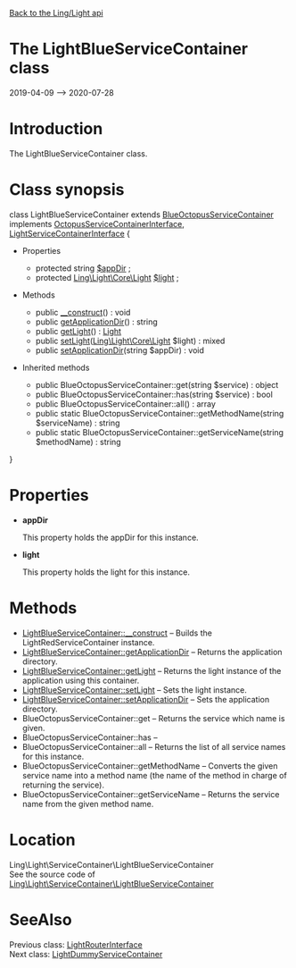 [Back to the Ling/Light api](https://github.com/lingtalfi/Light/blob/master/doc/api/Ling/Light.md)



The LightBlueServiceContainer class
================
2019-04-09 --> 2020-07-28






Introduction
============

The LightBlueServiceContainer class.



Class synopsis
==============


class <span class="pl-k">LightBlueServiceContainer</span> extends [BlueOctopusServiceContainer](https://github.com/lingtalfi/Octopus/blob/master/ServiceContainer/BlueOctopusServiceContainer.php) implements [OctopusServiceContainerInterface](https://github.com/lingtalfi/Octopus/blob/master/ServiceContainer/OctopusServiceContainerInterface.php), [LightServiceContainerInterface](https://github.com/lingtalfi/Light/blob/master/doc/api/Ling/Light/ServiceContainer/LightServiceContainerInterface.md) {

- Properties
    - protected string [$appDir](#property-appDir) ;
    - protected [Ling\Light\Core\Light](https://github.com/lingtalfi/Light/blob/master/doc/api/Ling/Light/Core/Light.md) [$light](#property-light) ;

- Methods
    - public [__construct](https://github.com/lingtalfi/Light/blob/master/doc/api/Ling/Light/ServiceContainer/LightBlueServiceContainer/__construct.md)() : void
    - public [getApplicationDir](https://github.com/lingtalfi/Light/blob/master/doc/api/Ling/Light/ServiceContainer/LightBlueServiceContainer/getApplicationDir.md)() : string
    - public [getLight](https://github.com/lingtalfi/Light/blob/master/doc/api/Ling/Light/ServiceContainer/LightBlueServiceContainer/getLight.md)() : [Light](https://github.com/lingtalfi/Light/blob/master/doc/api/Ling/Light/Core/Light.md)
    - public [setLight](https://github.com/lingtalfi/Light/blob/master/doc/api/Ling/Light/ServiceContainer/LightBlueServiceContainer/setLight.md)([Ling\Light\Core\Light](https://github.com/lingtalfi/Light/blob/master/doc/api/Ling/Light/Core/Light.md) $light) : mixed
    - public [setApplicationDir](https://github.com/lingtalfi/Light/blob/master/doc/api/Ling/Light/ServiceContainer/LightBlueServiceContainer/setApplicationDir.md)(string $appDir) : void

- Inherited methods
    - public BlueOctopusServiceContainer::get(string $service) : object
    - public BlueOctopusServiceContainer::has(string $service) : bool
    - public BlueOctopusServiceContainer::all() : array
    - public static BlueOctopusServiceContainer::getMethodName(string $serviceName) : string
    - public static BlueOctopusServiceContainer::getServiceName(string $methodName) : string

}




Properties
=============

- <span id="property-appDir"><b>appDir</b></span>

    This property holds the appDir for this instance.
    
    

- <span id="property-light"><b>light</b></span>

    This property holds the light for this instance.
    
    



Methods
==============

- [LightBlueServiceContainer::__construct](https://github.com/lingtalfi/Light/blob/master/doc/api/Ling/Light/ServiceContainer/LightBlueServiceContainer/__construct.md) &ndash; Builds the LightRedServiceContainer instance.
- [LightBlueServiceContainer::getApplicationDir](https://github.com/lingtalfi/Light/blob/master/doc/api/Ling/Light/ServiceContainer/LightBlueServiceContainer/getApplicationDir.md) &ndash; Returns the application directory.
- [LightBlueServiceContainer::getLight](https://github.com/lingtalfi/Light/blob/master/doc/api/Ling/Light/ServiceContainer/LightBlueServiceContainer/getLight.md) &ndash; Returns the light instance of the application using this container.
- [LightBlueServiceContainer::setLight](https://github.com/lingtalfi/Light/blob/master/doc/api/Ling/Light/ServiceContainer/LightBlueServiceContainer/setLight.md) &ndash; Sets the light instance.
- [LightBlueServiceContainer::setApplicationDir](https://github.com/lingtalfi/Light/blob/master/doc/api/Ling/Light/ServiceContainer/LightBlueServiceContainer/setApplicationDir.md) &ndash; Sets the application directory.
- BlueOctopusServiceContainer::get &ndash; Returns the service which name is given.
- BlueOctopusServiceContainer::has &ndash; 
- BlueOctopusServiceContainer::all &ndash; Returns the list of all service names for this instance.
- BlueOctopusServiceContainer::getMethodName &ndash; Converts the given service name into a method name (the name of the method in charge of returning the service).
- BlueOctopusServiceContainer::getServiceName &ndash; Returns the service name from the given method name.





Location
=============
Ling\Light\ServiceContainer\LightBlueServiceContainer<br>
See the source code of [Ling\Light\ServiceContainer\LightBlueServiceContainer](https://github.com/lingtalfi/Light/blob/master/ServiceContainer/LightBlueServiceContainer.php)



SeeAlso
==============
Previous class: [LightRouterInterface](https://github.com/lingtalfi/Light/blob/master/doc/api/Ling/Light/Router/LightRouterInterface.md)<br>Next class: [LightDummyServiceContainer](https://github.com/lingtalfi/Light/blob/master/doc/api/Ling/Light/ServiceContainer/LightDummyServiceContainer.md)<br>
